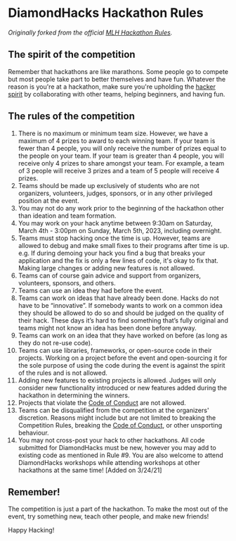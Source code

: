 # DiamondHacks Hackathon Rules

_Originally forked from the official [MLH Hackathon Rules](https://github.com/MLH/mlh-hackathon-rules)._

## The spirit of the competition

Remember that hackathons are like marathons. Some people go to compete but most people take part to better themselves and have fun. Whatever the reason is you're at a hackathon, make sure you're upholding the [hacker spirit](https://medium.com/@tfogo/the-spirit-of-hackathons-a0d81a65060a#.6cx5ac9t8) by collaborating with other teams, helping beginners, and having fun.


## The rules of the competition

1. There is no maximum or minimum team size. However, we have a maximum of 4 prizes to award to each winning team. If your team is fewer than 4 people, you will only receive the number of prizes equal to the people on your team. If your team is greater than 4 people, you will receive only 4 prizes to share amongst your team. For example, a team of 3 people will receive 3 prizes and a team of 5 people will receive 4 prizes.
2. Teams should be made up exclusively of students who are not organizers, volunteers, judges, sponsors, or in any other privileged position at the event. 
3. You may not do any work prior to the beginning of the hackathon other than ideation and team formation.
4. You may work on your hack anytime between 9:30am on Saturday, March 4th - 3:00pm on Sunday, March 5th, 2023, including overnight.
5. Teams must stop hacking once the time is up. However, teams are allowed to debug and make small fixes to their programs after time is up. e.g. If during demoing your hack you find a bug that breaks your application and the fix is only a few lines of code, it's okay to fix that. Making large changes or adding new features is not allowed.
6. Teams can of course gain advice and support from organizers, volunteers, sponsors, and others.
7. Teams can use an idea they had before the event.
8. Teams can work on ideas that have already been done. Hacks do not have to be “innovative”. If somebody wants to work on a common idea they should be allowed to do so and should be judged on the quality of their hack. These days it’s hard to find something that’s fully original and teams might not know an idea has been done before anyway.
9. Teams can work on an idea that they have worked on before (as long as they do not re-use code).
10. Teams can use libraries, frameworks, or open-source code in their projects. Working on a project before the event and open-sourcing it for the sole purpose of using the code during the event is against the spirit of the rules and is not allowed.  
11. Adding new features to existing projects is allowed. Judges will only consider new functionality introduced or new features added during the hackathon in determining the winners.
12. Projects that violate the [Code of Conduct](http://static.mlh.io/docs/mlh-code-of-conduct.pdf) are not allowed. 
13. Teams can be disqualified from the competition at the organizers' discretion. Reasons might include but are not limited to breaking the Competition Rules, breaking the [Code of Conduct](http://static.mlh.io/docs/mlh-code-of-conduct.pdf), or other unsporting behaviour.
14. You may not cross-post your hack to other hackathons. All code submitted for DiamondHacks must be new, however you may add to existing code as mentioned in Rule #9. You are also welcome to attend DiamondHacks workshops while attending workshops at other hackathons at the same time! [Added on 3/24/21]


## Remember!

The competition is just a part of the hackathon. To make the most out of the event, try something new, teach other people, and make new friends!

Happy Hacking!
